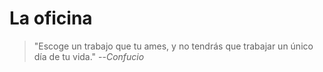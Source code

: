 # La oficina

> "Escoge un trabajo que tu ames, y no tendrás que trabajar un único día de tu vida."
> --<cite>Confucio</cite>
